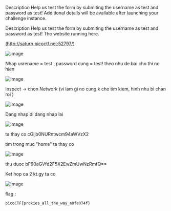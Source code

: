 Description
Help us test the form by submiting the username as test and password as test!
Additional details will be available after launching your challenge instance.

Description
Help us test the form by submiting the username as test and password as test!
The website running here.

(http://saturn.picoctf.net:52797/)

![image](https://github.com/yeuubonn2k4/Pico/assets/161863346/33b6a93f-bfdb-41e9-9130-bf9493e13928)

Nhap usrename = test , password cung = test! theo nhu de bai cho thi no hien

![image](https://github.com/yeuubonn2k4/Pico/assets/161863346/fe18dc18-b094-4604-a602-f1cd8c920d77)

Inspect -> chon Network (vi lam gi no cung k cho tim kiem, hinh nhu bi chan roi )

![image](https://github.com/yeuubonn2k4/Pico/assets/161863346/1da472e3-aab3-4c56-b485-b3c2bf80ac44)

Dang nhap di dang nhap lai 

![image](https://github.com/yeuubonn2k4/Pico/assets/161863346/7671fc60-00f3-46a3-9ed5-088ed733a002)

ta thay co cGljb0NURntwcm94aWVzX2

tim trong muc "home" ta thay co 

![image](https://github.com/yeuubonn2k4/Pico/assets/161863346/b6ce87d9-e21f-4370-b93a-3b2d83b0ea7b)

thu duoc  bF90aGVfd2F5X2EwZmUwNzRmfQ==

Ket hop ca 2 kt.gy ta co

![image](https://github.com/yeuubonn2k4/Pico/assets/161863346/b609ed49-a9aa-4a54-b0f9-0f1bfa8ca939)

flag :

`
picoCTF{proxies_all_the_way_a0fe074f}
`
